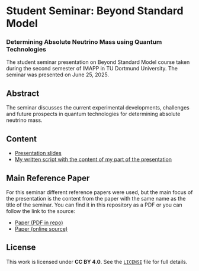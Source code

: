 # Student Seminar: Beyond Standard Model
### Determining Absolute Neutrino Mass using Quantum Technologies
The student seminar presentation on Beyond Standard Model course taken during the second semester of IMAPP in TU Dortmund University. 
The seminar was presented on June 25, 2025.

## Abstract
The seminar discusses the current experimental developments, challenges and future prospects in quantum technologies for determining absolute neutrino mass.

## Content
- [Presentation slides](BSM_seminar_slides.pdf)
- [My written script with the content of my part of the presentation](seminar_BSM_script.pdf) 

## Main Reference Paper
For this seminar different reference papers were used, but the main focus of the presentation is the content from the paper with the same name as the title of the seminar. You can find it in this repository as a PDF or you can follow the link to the source:
- [Paper (PDF in repo)](paper.pdf)
- [Paper (online source)](https://arxiv.org/abs/2412.06338#)

## License
This work is licensed under **CC BY 4.0**. See the [`LICENSE`](LICENSE) file for full details.

